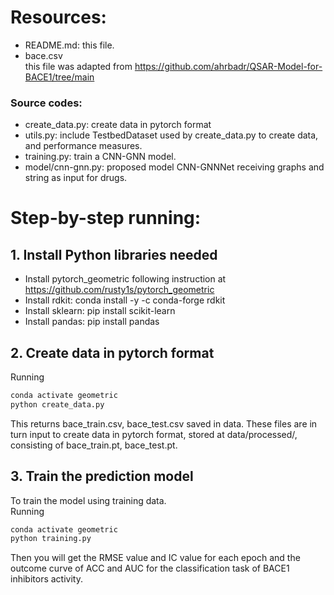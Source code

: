 # Resources:

+ README.md: this file.
+ bace.csv  
  this file was adapted from https://github.com/ahrbadr/QSAR-Model-for-BACE1/tree/main

###  Source codes:
+ create_data.py: create data in pytorch format
+ utils.py: include TestbedDataset used by create_data.py to create data, and performance measures.
+ training.py: train a CNN-GNN model.
+ model/cnn-gnn.py: proposed model CNN-GNNNet receiving graphs and string as input for drugs.

# Step-by-step running:

## 1. Install Python libraries needed
+ Install pytorch_geometric following instruction at https://github.com/rusty1s/pytorch_geometric
+ Install rdkit: conda install -y -c conda-forge rdkit
+ Install sklearn: pip install scikit-learn
+ Install pandas: pip install pandas


## 2. Create data in pytorch format
Running
```sh
conda activate geometric
python create_data.py
```
This returns bace_train.csv, bace_test.csv saved in data. These files are in turn input to create data in pytorch format,
stored at data/processed/, consisting of  bace_train.pt, bace_test.pt.

## 3. Train the prediction model
To train the model using training data.   
Running 

```sh
conda activate geometric
python training.py
```

Then you will get the RMSE value and IC value for each epoch and the outcome curve of ACC and AUC for the classification task of BACE1 inhibitors activity.


